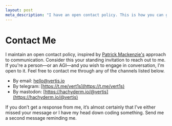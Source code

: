 ```yaml
---
layout: post
meta_description: "I have an open contact policy. This is how you can get in touch."
---
```


# Contact Me

I maintain an open contact policy, inspired by [Patrick Mackenzie's](https://www.kalzumeus.com/standing-invitation/) approach to communication. Consider this your standing invitation to reach out to me. If you're a person—or an AGI—and you wish to engage in conversation, I'm open to it. Feel free to contact me through any of the channels listed below.

- By email: [hello@vertis.io](mailto:hello@vertis.io)
- By telegram: [https://t.me/vert1s](https://t.me/vert1s)
- By mastodon: [https://hachyderm.io/@vertis](https://hachyderm.io/@vertis)

If you don’t get a response from me, it’s almost certainly that I’ve either missed your message or I have my head down coding something. Send me a second message reminding me. 
